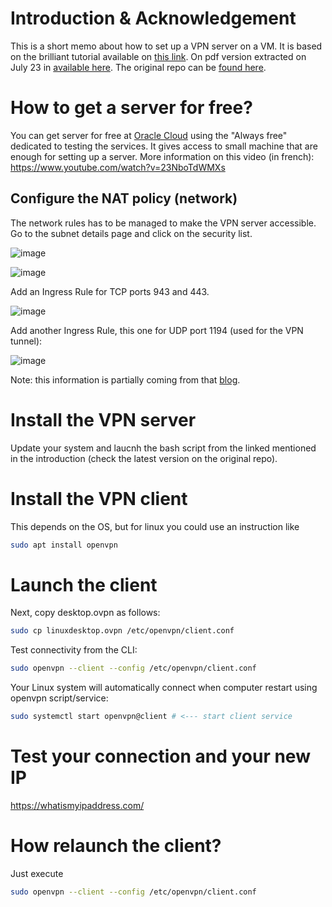 # Introduction & Acknowledgement

This is a short memo about how to set up a VPN server on a VM.
It is based on the brilliant tutorial available on [this link](https://www.cyberciti.biz/faq/ubuntu-20-04-lts-set-up-openvpn-server-in-5-minutes/). On pdf version extracted on July 23 in [available here](https://github.com/kisina/vpn/blob/main/Ubuntu%2020.04%20LTS%20Set%20Up%20OpenVPN%20Server%20In%205%20Minutes%20-%20nixCraft.pdf).
The original repo can be [found here](https://github.com/Nyr/openvpn-install).

# How to get a server for free?

You can get server for free at [Oracle Cloud](https://cloud.oracle.com) using the "Always free" dedicated to testing the services. It gives access to small machine that are enough for setting up a server.
More information on this video (in french): https://www.youtube.com/watch?v=23NboTdWMXs

## Configure the NAT policy (network)

The network rules has to be managed to make the VPN server accessible.
Go to the subnet details page and click on the security list.

![image](https://github.com/kisina/vpn/assets/84073449/9bd6f351-948d-40d9-8703-4c9ec8d56046)

![image](https://github.com/kisina/vpn/assets/84073449/ba75764e-62bc-4b64-a896-c8430ec1ba99)

Add an Ingress Rule for TCP ports 943 and 443.

![image](https://github.com/kisina/vpn/assets/84073449/6f111d9b-271d-4f32-a3de-38cec1a3010a)

Add another Ingress Rule, this one for UDP port 1194 (used for the VPN tunnel):

![image](https://github.com/kisina/vpn/assets/84073449/17fabd8f-d4e2-4987-b19e-427f9a410875)

Note: this information is partially coming from that [blog](https://blogs.oracle.com/developers/post/launching-your-own-free-private-vpn-in-the-oracle-cloud).

# Install the VPN server

Update your system and laucnh the bash script from the linked mentioned in the introduction (check the latest version on the original repo).

# Install the VPN client

This depends on the OS, but for linux you could use an instruction like

```bash
sudo apt install openvpn
```

# Launch the client

Next, copy desktop.ovpn as follows:
```bash
sudo cp linuxdesktop.ovpn /etc/openvpn/client.conf
```

Test connectivity from the CLI:
```bash
sudo openvpn --client --config /etc/openvpn/client.conf
```

Your Linux system will automatically connect when computer restart using openvpn script/service:
```bash
sudo systemctl start openvpn@client # <--- start client service
```

# Test your connection and your new IP

https://whatismyipaddress.com/

# How relaunch the client?

Just execute
```bash
sudo openvpn --client --config /etc/openvpn/client.conf
```
